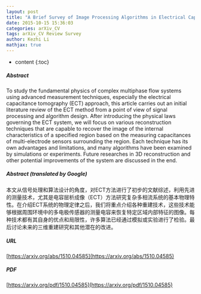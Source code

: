 ```yaml
---
layout: post
title: "A Brief Survey of Image Processing Algorithms in Electrical Capacitance Tomography"
date: 2015-10-15 15:36:03
categories: arXiv_CV
tags: arXiv_CV Review Survey
author: Kezhi Li
mathjax: true
---
```


* content
{:toc}

##### Abstract
To study the fundamental physics of complex multiphase flow systems using advanced measurement techniques, especially the electrical capacitance tomography (ECT) approach, this article carries out an initial literature review of the ECT method from a point of view of signal processing and algorithm design. After introducing the physical laws governing the ECT system, we will focus on various reconstruction techniques that are capable to recover the image of the internal characteristics of a specified region based on the measuring capacitances of multi-electrode sensors surrounding the region. Each technique has its own advantages and limitations, and many algorithms have been examined by simulations or experiments. Future researches in 3D reconstruction and other potential improvements of the system are discussed in the end.

##### Abstract (translated by Google)
本文从信号处理和算法设计的角度，对ECT方法进行了初步的文献综述，利用先进的测量技术，尤其是电容层析成像（ECT）方法研究复杂多相流系统的基本物理特性。在介绍ECT系统的物理定律之后，我们将重点介绍各种重建技术，这些技术能够根据周围环境中的多电极传感器的测量电容来恢复特定区域内部特征的图像。每种技术都有其自身的优点和局限性，许多算法已经通过模拟或实验进行了检验。最后讨论未来的三维重建研究和其他潜在的改进。

##### URL
[https://arxiv.org/abs/1510.04585](https://arxiv.org/abs/1510.04585)

##### PDF
[https://arxiv.org/pdf/1510.04585](https://arxiv.org/pdf/1510.04585)

